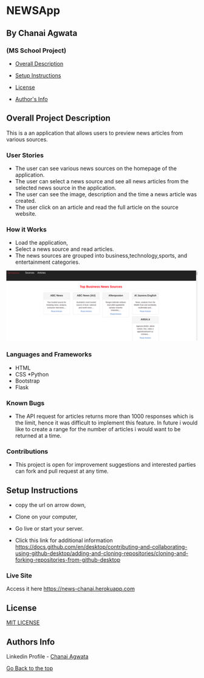 # NEWSApp

## By Chanai Agwata
### (MS School Project)

* [Overall Description](https://github.com/chanaiagwata/News_API#overall-project-description)

* [Setup Instructions](https://github.com/chanaiagwata/News_API#setup-instructions)

* [License](https://github.com/chanaiagwata/News_API#license)

* [Author's Info](https://github.com/chanaiagwata/News_API#authors-info)

## Overall Project Description
<p>This is a an application that allows users to preview news articles from various sources.</p>

### User Stories
* The user can see various news sources on the homepage of the application.
* The user can select a news source and see all news articles from the selected news source in the application.
* The user can see the image, description and the time a news article was created.
* The user click on an article and read the full article on the source website.
### How it Works
* Load the application,
* Select a news source and read articles.
* The news sources are grouped into business,technology,sports, and entertainment categories.

![screenshot](https://raw.githubusercontent.com/chanaiagwata/News_API/master/app/static/herok.png)
### Languages and Frameworks
* HTML
* CSS
*Python
* Bootstrap
* Flask
### Known Bugs
* The API request for articles returns more than 1000 responses which is the limit, hence it was difficult to implement this feature. In future i would like to create a range for the number of articles i would want to be returned at a time. 
### Contributions
* This project is open for improvement suggestions and interested parties can fork and pull request at any time.

## Setup Instructions
* copy the url on arrow down,
* Clone on your computer,
* Go live or start your server.

* Click this link for additional information https://docs.github.com/en/desktop/contributing-and-collaborating-using-github-desktop/adding-and-cloning-repositories/cloning-and-forking-repositories-from-github-desktop

### Live Site
Access it here  https://news-chanai.herokuapp.com


## License
[MIT LICENSE](LICENSE)


## Authors Info

Linkedin Profile - [Chanai Agwata](https://www.linkedin.com/in/chanai-agwata-90a345146/)

[Go Back to the top](#portfolio)

